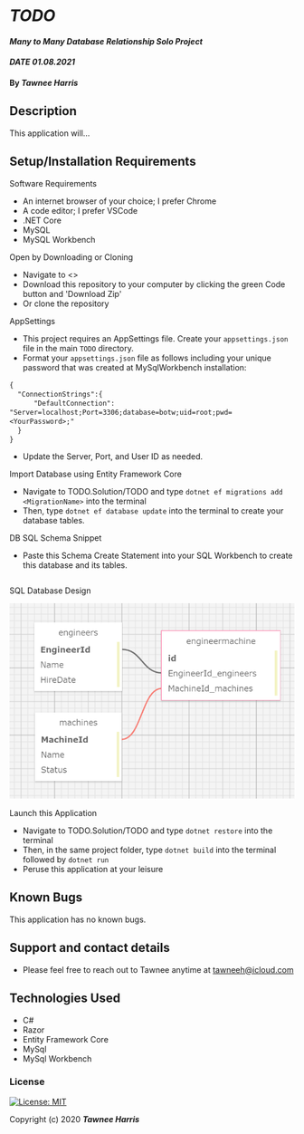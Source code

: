 # _TODO_

#### _Many to Many Database Relationship Solo Project_ 
#### _DATE 01.08.2021_

#### By _**Tawnee Harris**_

## Description

This application will...

## Setup/Installation Requirements

Software Requirements
* An internet browser of your choice; I prefer Chrome
* A code editor; I prefer VSCode
* .NET Core
* MySQL
* MySQL Workbench

Open by Downloading or Cloning
* Navigate to <>
* Download this repository to your computer by clicking the green Code button and 'Download Zip'
* Or clone the repository

AppSettings
* This project requires an AppSettings file. Create your `appsettings.json` file in the main `TODO` directory. 
* Format your `appsettings.json` file as follows including your unique password that was created at MySqlWorkbench installation:
```
{
  "ConnectionStrings":{
      "DefaultConnection": "Server=localhost;Port=3306;database=botw;uid=root;pwd=<YourPassword>;"
  }
}
```
* Update the Server, Port, and User ID as needed.

Import Database using Entity Framework Core
* Navigate to TODO.Solution/TODO and type `dotnet ef migrations add <MigrationName>` into the terminal
* Then, type `dotnet ef database update` into the terminal to create your database tables.

DB SQL Schema Snippet
* Paste this Schema Create Statement into your SQL Workbench to create this database and its tables.
```

```

SQL Database Design
<center>
<img style="width: 50% height: 50%" src="./ReadMeAssets/sqlSchemaPlan.png">
</center>

Launch this Application
* Navigate to TODO.Solution/TODO and type `dotnet restore` into the terminal
* Then, in the same project folder, type `dotnet build` into the terminal followed by `dotnet run`
* Peruse this application at your leisure

## Known Bugs

This application has no known bugs. 

## Support and contact details

* Please feel free to reach out to Tawnee anytime at <tawneeh@icloud.com> 

## Technologies Used

* C#
* Razor
* Entity Framework Core
* MySql
* MySql Workbench

### License

[![License: MIT](https://img.shields.io/badge/License-MIT-yellow.svg)](https://opensource.org/licenses/MIT)

Copyright (c) 2020 **_Tawnee Harris_**